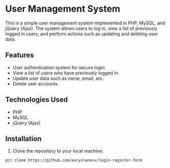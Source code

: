 # User Management System

This is a simple user management system implemented in PHP, MySQL, and jQuery (Ajax). The system allows users to log in, view a list of previously logged in users, and perform actions such as updating and deleting user data.

## Features

- User authentication system for secure login.
- View a list of users who have previously logged in.
- Update user data such as name, email, etc.
- Delete user accounts.

## Technologies Used

- PHP
- MySQL
- jQuery (Ajax)

## Installation

1. Clone the repository to your local machine:

```bash
git clone https://github.com/aarystanovv/login-register-form

